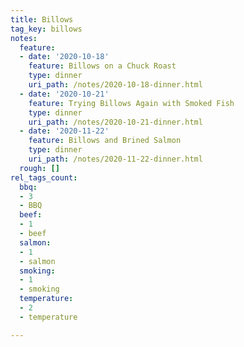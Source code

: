 ```yaml
---
title: Billows
tag_key: billows
notes:
  feature:
  - date: '2020-10-18'
    feature: Billows on a Chuck Roast
    type: dinner
    uri_path: /notes/2020-10-18-dinner.html
  - date: '2020-10-21'
    feature: Trying Billows Again with Smoked Fish
    type: dinner
    uri_path: /notes/2020-10-21-dinner.html
  - date: '2020-11-22'
    feature: Billows and Brined Salmon
    type: dinner
    uri_path: /notes/2020-11-22-dinner.html
  rough: []
rel_tags_count:
  bbq:
  - 3
  - BBQ
  beef:
  - 1
  - beef
  salmon:
  - 1
  - salmon
  smoking:
  - 1
  - smoking
  temperature:
  - 2
  - temperature

---
```

